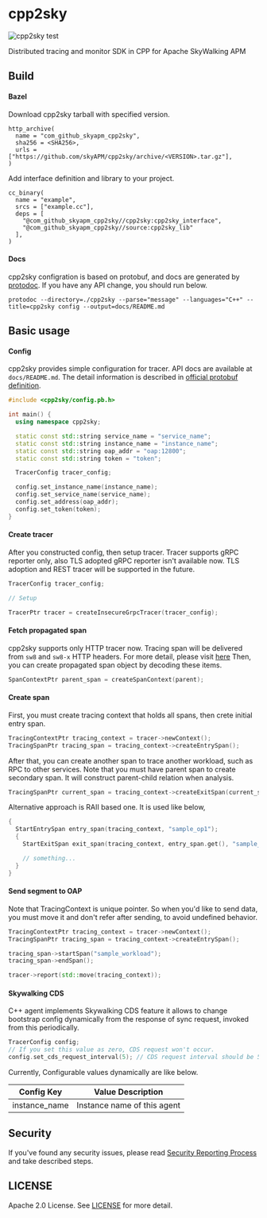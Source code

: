 # cpp2sky

![cpp2sky test](https://github.com/SkyAPM/cpp2sky/workflows/cpp2sky%20test/badge.svg)

Distributed tracing and monitor SDK in CPP for Apache SkyWalking APM

## Build

#### Bazel

Download cpp2sky tarball with specified version.

```
http_archive(
  name = "com_github_skyapm_cpp2sky",
  sha256 = <SHA256>,
  urls = ["https://github.com/skyAPM/cpp2sky/archive/<VERSION>.tar.gz"],
)
```

Add interface definition and library to your project.

```
cc_binary(
  name = "example",
  srcs = ["example.cc"],
  deps = [
    "@com_github_skyapm_cpp2sky//cpp2sky:cpp2sky_interface",
    "@com_github_skyapm_cpp2sky//source:cpp2sky_lib"
  ],
)
```

#### Docs

cpp2sky configration is based on protobuf, and docs are generated by [protodoc](https://github.com/etcd-io/protodoc). If you have any API change, you should run below.

```
protodoc --directory=./cpp2sky --parse="message" --languages="C++" --title=cpp2sky config --output=docs/README.md
```

## Basic usage

#### Config

cpp2sky provides simple configuration for tracer. API docs are available at `docs/README.md`.
The detail information is described in [official protobuf definition](https://github.com/apache/skywalking-data-collect-protocol/blob/master/language-agent/Tracing.proto#L57-L67).

```cpp
#include <cpp2sky/config.pb.h>

int main() {
  using namespace cpp2sky;

  static const std::string service_name = "service_name";
  static const std::string instance_name = "instance_name";
  static const std::string oap_addr = "oap:12800";
  static const std::string token = "token";

  TracerConfig tracer_config;

  config.set_instance_name(instance_name);
  config.set_service_name(service_name);
  config.set_address(oap_addr);
  config.set_token(token);
}
```

#### Create tracer

After you constructed config, then setup tracer. Tracer supports gRPC reporter only, also TLS adopted gRPC reporter isn't available now.
TLS adoption and REST tracer will be supported in the future.

```cpp
TracerConfig tracer_config;

// Setup

TracerPtr tracer = createInsecureGrpcTracer(tracer_config);
```

#### Fetch propagated span

cpp2sky supports only HTTP tracer now.
Tracing span will be delivered from `sw8` and `sw8-x` HTTP headers. For more detail, please visit [here](https://github.com/apache/skywalking/blob/08781b41a8255bcceebb3287364c81745a04bec6/docs/en/protocols/Skywalking-Cross-Process-Propagation-Headers-Protocol-v3.md)
Then, you can create propagated span object by decoding these items.

```cpp
SpanContextPtr parent_span = createSpanContext(parent);
```

#### Create span

First, you must create tracing context that holds all spans, then crete initial entry span.

```cpp
TracingContextPtr tracing_context = tracer->newContext();
TracingSpanPtr tracing_span = tracing_context->createEntrySpan();
```

After that, you can create another span to trace another workload, such as RPC to other services.
Note that you must have parent span to create secondary span. It will construct parent-child relation when analysis.

```cpp
TracingSpanPtr current_span = tracing_context->createExitSpan(current_span);
```

Alternative approach is RAII based one. It is used like below,

```cpp
{
  StartEntrySpan entry_span(tracing_context, "sample_op1");
  {
    StartExitSpan exit_span(tracing_context, entry_span.get(), "sample_op2");

    // something...
  }
}
```

#### Send segment to OAP

Note that TracingContext is unique pointer. So when you'd like to send data, you must move it and don't refer after sending,
to avoid undefined behavior.

```cpp
TracingContextPtr tracing_context = tracer->newContext();
TracingSpanPtr tracing_span = tracing_context->createEntrySpan();

tracing_span->startSpan("sample_workload");
tracing_span->endSpan();

tracer->report(std::move(tracing_context));
```

#### Skywalking CDS

C++ agent implements Skywalking CDS feature it allows to change bootstrap config dynamically from the response of sync request, invoked from this periodically.

```cpp
TracerConfig config;
// If you set this value as zero, CDS request won't occur.
config.set_cds_request_interval(5); // CDS request interval should be 5sec
```

Currently, Configurable values dynamically are like below.

| Config Key | Value Description |
|:----:|:----:|
|instance_name| Instance name of this agent |


## Security

If you've found any security issues, please read [Security Reporting Process](https://github.com/SkyAPM/cpp2sky/blob/main/SECURITY.md) and take described steps.

## LICENSE

Apache 2.0 License. See [LICENSE](https://github.com/SkyAPM/cpp2sky/blob/main/LICENSE) for more detail.
